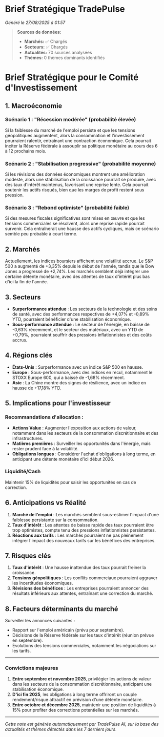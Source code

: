 # Brief Stratégique TradePulse

*Généré le 27/08/2025 à 01:57*

> **Sources de données:**
> - **Marchés:** ✅ Chargés
> - **Secteurs:** ✅ Chargés
> - **Actualités:** 70 sources analysées
> - **Thèmes:** 0 thèmes dominants identifiés

# Brief Stratégique pour le Comité d'Investissement

## 1. Macroéconomie

### Scénario 1 : "Récession modérée" (probabilité élevée)
Si la faiblesse du marché de l'emploi persiste et que les tensions géopolitiques augmentent, alors la consommation et l'investissement pourraient ralentir, entraînant une contraction économique. Cela pourrait inciter la Réserve fédérale à assouplir sa politique monétaire au cours des 6 à 12 prochains mois.

### Scénario 2 : "Stabilisation progressive" (probabilité moyenne)
Si les révisions des données économiques montrent une amélioration modeste, alors une stabilisation de la croissance pourrait se produire, avec des taux d'intérêt maintenus, favorisant une reprise lente. Cela pourrait soutenir les actifs risqués, bien que les marges de profit restent sous pression.

### Scénario 3 : "Rebond optimiste" (probabilité faible)
Si des mesures fiscales significatives sont mises en œuvre et que les tensions commerciales se résolvent, alors une reprise rapide pourrait survenir. Cela entraînerait une hausse des actifs cycliques, mais ce scénario semble peu probable à court terme.

## 2. Marchés

Actuellement, les indices boursiers affichent une volatilité accrue. Le S&P 500 a augmenté de +3,35% depuis le début de l'année, tandis que le Dow Jones a progressé de +2,74%. Les marchés semblent déjà intégrer une certaine détente monétaire, avec des attentes de taux d'intérêt plus bas d'ici la fin de l'année.

## 3. Secteurs

- **Surperformance attendue** : Les secteurs de la technologie et des soins de santé, avec des performances respectives de +4,07% et -0,89% YTD, pourraient bénéficier d'une stabilisation économique.
- **Sous-performance attendue** : Le secteur de l'énergie, en baisse de -0,63% récemment, et le secteur des matériaux, avec un YTD de +0,79%, pourraient souffrir des pressions inflationnistes et des coûts accrus.

## 4. Régions clés

- **États-Unis** : Surperformance avec un indice S&P 500 en hausse.
- **Europe** : Sous-performance, avec des indices en recul, notamment le STOXX Europe 600, qui a baissé de -1,68% récemment.
- **Asie** : La Chine montre des signes de résilience, avec un indice en hausse de +17,18% YTD.

## 5. Implications pour l'investisseur

### Recommandations d'allocation :
- **Actions Value** : Augmenter l'exposition aux actions de valeur, notamment dans les secteurs de la consommation discrétionnaire et des infrastructures.
- **Matières premières** : Surveiller les opportunités dans l'énergie, mais rester prudent face à la volatilité.
- **Obligations longues** : Considérer l'achat d'obligations à long terme, en anticipant une détente monétaire d'ici début 2026.

### Liquidité/Cash
Maintenir 15% de liquidités pour saisir les opportunités en cas de correction.

## 6. Anticipations vs Réalité

1. **Marché de l'emploi** : Les marchés semblent sous-estimer l'impact d'une faiblesse persistante sur la consommation.
2. **Taux d'intérêt** : Les attentes de baisse rapide des taux pourraient être trop optimistes, compte tenu des pressions inflationnistes persistantes.
3. **Réactions aux tarifs** : Les marchés pourraient ne pas pleinement intégrer l'impact des nouveaux tarifs sur les bénéfices des entreprises.

## 7. Risques clés

1. **Taux d'intérêt** : Une hausse inattendue des taux pourrait freiner la croissance.
2. **Tensions géopolitiques** : Les conflits commerciaux pourraient aggraver les incertitudes économiques.
3. **Révisions des bénéfices** : Les entreprises pourraient annoncer des résultats inférieurs aux attentes, entraînant une correction du marché.

## 8. Facteurs déterminants du marché

Surveiller les annonces suivantes :
- Rapport sur l'emploi américain (prévu pour septembre).
- Décisions de la Réserve fédérale sur les taux d'intérêt (réunion prévue en septembre).
- Évolutions des tensions commerciales, notamment les négociations sur les tarifs.

---

### Convictions majeures

1. **Entre septembre et novembre 2025**, privilégier les actions de valeur dans les secteurs de la consommation discrétionnaire, anticipant une stabilisation économique.
2. **D'ici fin 2025**, les obligations à long terme offriront un couple rendement/risque attractif en prévision d'une détente monétaire.
3. **Entre octobre et décembre 2025**, maintenir une position de liquidités à 15% pour profiter des corrections potentielles sur les marchés.

---

*Cette note est générée automatiquement par TradePulse AI, sur la base des actualités et thèmes détectés dans les 7 derniers jours.*
